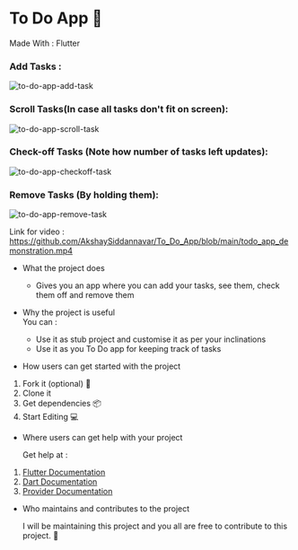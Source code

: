 # To Do App 📃

Made With : Flutter

### Add Tasks :
![to-do-app-add-task](https://user-images.githubusercontent.com/72383774/168100189-e588c674-3aa3-4334-930b-031b1367bc34.gif)


### Scroll Tasks(In case all tasks don't fit on screen):
![to-do-app-scroll-task](https://user-images.githubusercontent.com/72383774/168101006-26e96c62-7025-4bb3-9827-fc5113765f93.gif)


### Check-off Tasks (Note how number of tasks left updates):
![to-do-app-checkoff-task](https://user-images.githubusercontent.com/72383774/168101042-9c83f123-6dfc-4d56-8c85-7e1dd5eff2ed.gif)


### Remove Tasks (By holding them):

![to-do-app-remove-task](https://user-images.githubusercontent.com/72383774/168101068-28809a11-7298-45d0-a62a-34d4fce1df77.gif)

Link for video : https://github.com/AkshaySiddannavar/To_Do_App/blob/main/todo_app_demonstration.mp4

- What the project does  
  - Gives you an app where you can add your tasks, see them, check them off and remove them

- Why the project is useful  
You can :
  - Use it as stub project and customise it as per your inclinations
  - Use it as you To Do app for keeping track of tasks

- How users can get started with the project  
1. Fork it (optional) 🍴
2. Clone it 
3. Get dependencies 📦
4. Start Editing 💻

- Where users can get help with your project  

  Get help at :
1. [Flutter Documentation](https://docs.flutter.dev/)
2. [Dart Documentation](https://dart.dev/guides)
3. [Provider Documentation](https://pub.dev/packages/provider)

- Who maintains and contributes to the project  
  
  I will be maintaining this project and you all are free to contribute to this project. 🤝

